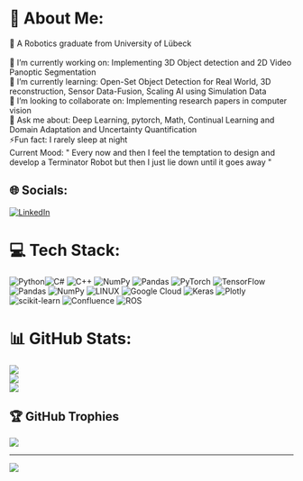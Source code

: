 # 💫 About Me:
🔭 A Robotics graduate from University of Lübeck <br><br>👯 I’m currently working on: Implementing 3D Object detection and 2D Video Panoptic Segmentation  <br>🌱 I’m currently learning: Open-Set Object Detection for Real World, 3D reconstruction, Sensor Data-Fusion, Scaling AI using Simulation Data<br>🤝 I’m looking to collaborate on: Implementing research papers in computer vision <br>💬 Ask me about: Deep Learning, pytorch, Math, Continual Learning and Domain Adaptation and Uncertainty Quantification <br>⚡Fun fact: I rarely sleep at night<br> Current Mood: " Every now and then I feel the temptation to design and develop a Terminator Robot but then I just lie down until it goes away "<br>


## 🌐 Socials:
[![LinkedIn](https://img.shields.io/badge/LinkedIn-%230077B5.svg?logo=linkedin&logoColor=white)](https://linkedin.com/in/linkedin.com/in/abhishekdinkarjagtap) 

# 💻 Tech Stack:
 ![Python](https://img.shields.io/badge/python-3670A0?style=for-the-badge&logo=python&logoColor=ffdd54)![C#](https://img.shields.io/badge/c%23-%23239120.svg?style=for-the-badge&logo=c-sharp&logoColor=white) ![C++](https://img.shields.io/badge/c++-%2300599C.svg?style=for-the-badge&logo=c%2B%2B&logoColor=white)  ![NumPy](https://img.shields.io/badge/numpy-%23013243.svg?style=for-the-badge&logo=numpy&logoColor=white) ![Pandas](https://img.shields.io/badge/pandas-%23150458.svg?style=for-the-badge&logo=pandas&logoColor=white) ![PyTorch](https://img.shields.io/badge/PyTorch-%23EE4C2C.svg?style=for-the-badge&logo=PyTorch&logoColor=white) ![TensorFlow](https://img.shields.io/badge/TensorFlow-%23FF6F00.svg?style=for-the-badge&logo=TensorFlow&logoColor=white) ![Pandas](https://img.shields.io/badge/pandas-%23150458.svg?style=for-the-badge&logo=pandas&logoColor=white) ![NumPy](https://img.shields.io/badge/numpy-%23013243.svg?style=for-the-badge&logo=numpy&logoColor=white) ![LINUX](https://img.shields.io/badge/Linux-FCC624?style=for-the-badge&logo=linux&logoColor=black) ![Google Cloud](https://img.shields.io/badge/Google%20Cloud-%234285F4.svg?style=for-the-badge&logo=google-cloud&logoColor=white) ![Keras](https://img.shields.io/badge/Keras-%23D00000.svg?style=for-the-badge&logo=Keras&logoColor=white) ![Plotly](https://img.shields.io/badge/Plotly-%233F4F75.svg?style=for-the-badge&logo=plotly&logoColor=white) ![scikit-learn](https://img.shields.io/badge/scikit--learn-%23F7931E.svg?style=for-the-badge&logo=scikit-learn&logoColor=white) ![Confluence](https://img.shields.io/badge/confluence-%23172BF4.svg?style=for-the-badge&logo=confluence&logoColor=white) ![ROS](https://img.shields.io/badge/ros-%230A0FF9.svg?style=for-the-badge&logo=ros&logoColor=white)
# 📊 GitHub Stats:
![](https://github-readme-stats.vercel.app/api?username=abhishekjagtap1&theme=dark&hide_border=false&include_all_commits=false&count_private=true)<br/>
![](https://github-readme-streak-stats.herokuapp.com/?user=abhishekjagtap1&theme=dark&hide_border=false)<br/>
![](https://github-readme-stats.vercel.app/api/top-langs/?username=abhishekjagtap1&theme=dark&hide_border=false&include_all_commits=false&count_private=true&layout=compact)

## 🏆 GitHub Trophies
![](https://github-profile-trophy.vercel.app/?username=abhishekjagtap1&theme=radical&no-frame=false&no-bg=true&margin-w=4)

---
[![](https://visitcount.itsvg.in/api?id=abhishekjagtap1&icon=0&color=0)](https://visitcount.itsvg.in)

